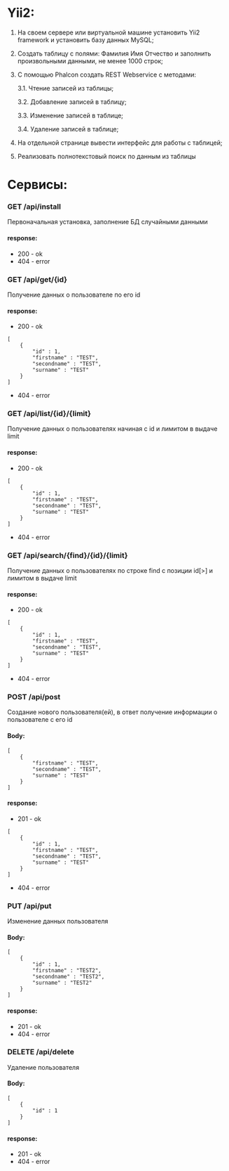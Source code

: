 # Yii2:

1. На своем сервере или виртуальной машине установить Yii2 framework и установить базу данных MySQL;
2. Создать таблицу с полями: Фамилия Имя Отчество и заполнить произвольными данными, не менее 1000 строк;
3. С помощью Phalcon создать REST Webservice c методами:
    
    3.1. Чтение записей из таблицы;
    
    3.2. Добавление записей в таблицу;
    
    3.3. Изменение записей в таблице;
    
    3.4. Удаление записей в таблице;
4. На отдельной странице вывести интерфейс для работы с таблицей;
5. Реализовать полнотекстовый поиск по данным из таблицы

# Сервисы:

### GET /api/install
Первоначальная установка, заполнение БД случайными данными
#### response:
- 200 - ok
- 404 - error

### GET /api/get/{id}
Получение данных о пользователе по его id
#### response:
- 200 - ok
```
[
    {
        "id" : 1,
        "firstname" : "TEST",
        "secondname" : "TEST",
        "surname" : "TEST"
    }
]
```
- 404 - error

### GET  /api/list/{id}/{limit}
Получение данных о пользователях начиная с id и лимитом в выдаче limit
#### response:
- 200 - ok
```
[
    {
        "id" : 1,
        "firstname" : "TEST",
        "secondname" : "TEST",
        "surname" : "TEST"
    }
]
```
- 404 - error

### GET /api/search/{find}/{id}/{limit}
Получение данных о пользователях по строке find с позиции id[>] и лимитом в выдаче limit
#### response:
- 200 - ok
```
[
    {
        "id" : 1,
        "firstname" : "TEST",
        "secondname" : "TEST",
        "surname" : "TEST"
    }
]
```
- 404 - error

### POST /api/post
Создание нового пользователя(ей), в ответ получение информации о пользователе с его id 
#### Body:
```
[
    {
        "firstname" : "TEST",
        "secondname" : "TEST",
        "surname" : "TEST"
    }
]
```
#### response:
- 201 - ok
```
[
    {
        "id" : 1,
        "firstname" : "TEST",
        "secondname" : "TEST",
        "surname" : "TEST"
    }
]
```
- 404 - error

### PUT /api/put
Изменение данных пользователя
#### Body:
```
[
    {
        "id" : 1,
        "firstname" : "TEST2",
        "secondname" : "TEST2",
        "surname" : "TEST2"
    }
]
```
#### response: 
- 201 - ok
- 404 - error

### DELETE /api/delete
Удаление пользователя
#### Body:
```
[
    {
        "id" : 1
    }
]
```
#### response: 
- 201 - ok
- 404 - error
